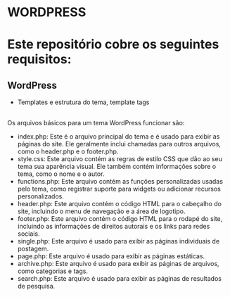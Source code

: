 # WORDPRESS

# Este repositório cobre os seguintes requisitos:

## WordPress

-   Templates e estrutura do tema, template tags

##

Os arquivos básicos para um tema WordPress funcionar são:

-   index.php: Este é o arquivo principal do tema e é usado para exibir as páginas do site. Ele geralmente inclui chamadas para outros arquivos, como o header.php e o footer.php.
-   style.css: Este arquivo contém as regras de estilo CSS que dão ao seu tema sua aparência visual. Ele também contém informações sobre o tema, como o nome e o autor.
-   functions.php: Este arquivo contém as funções personalizadas usadas pelo tema, como registrar suporte para widgets ou adicionar recursos personalizados.
-   header.php: Este arquivo contém o código HTML para o cabeçalho do site, incluindo o menu de navegação e a área de logotipo.
-   footer.php: Este arquivo contém o código HTML para o rodapé do site, incluindo as informações de direitos autorais e os links para redes sociais.
-   single.php: Este arquivo é usado para exibir as páginas individuais de postagem.
-   page.php: Este arquivo é usado para exibir as páginas estáticas.
-   archive.php: Este arquivo é usado para exibir as páginas de arquivos, como categorias e tags.
-   search.php: Este arquivo é usado para exibir as páginas de resultados de pesquisa.
